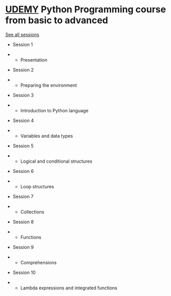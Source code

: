 # [UDEMY](https://www.udemy.com/curso-de-programacao-em-python-do-basico-ao-avancado) Python Programming course from basic to advanced

[See all sessions](https://github.com/rodrigocantarino/python/blob/master/course/docs/Geek-University-Programa-o-em-Python-Essencial.png)

- Session 1 
- - Presentation

- Session 2 
- - Preparing the environment

- Session 3 
- - Introduction to Python language

- Session 4
- - Variables and data types

- Session 5
- - Logical and conditional structures

- Session 6
- - Loop structures

- Session 7
- - Collections

- Session 8
- - Functions

- Session 9
- - Comprehensions

- Session 10
- - Lambda expressions and integrated functions

